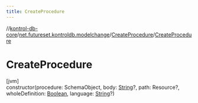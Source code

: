 ```yaml
---
title: CreateProcedure
---
```

//[kontrol-db-core](../../../index.html)/[net.futureset.kontroldb.modelchange](../index.html)/[CreateProcedure](index.html)/[CreateProcedure](-create-procedure.html)



# CreateProcedure



[jvm]\
constructor(procedure: SchemaObject, body: [String](https://kotlinlang.org/api/latest/jvm/stdlib/kotlin/-string/index.html)?, path: Resource?, wholeDefinition: [Boolean](https://kotlinlang.org/api/latest/jvm/stdlib/kotlin/-boolean/index.html), language: [String](https://kotlinlang.org/api/latest/jvm/stdlib/kotlin/-string/index.html)?)




